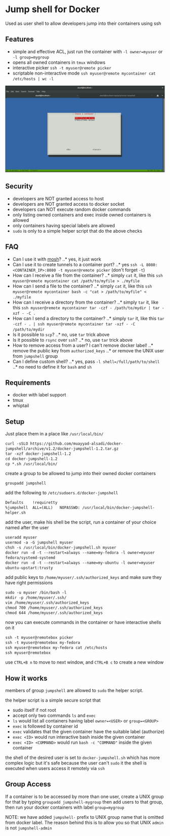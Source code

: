 # Jump shell for Docker

Used as user shell to allow developers jump into their containers using ssh

## Features

* simple and effective ACL, just run the container with `-l owner=myuser` or `-l group=mygroup`
* opens all owned containers in `tmux` windows
* interactive picker `ssh -t myuser@remote picker`
* scriptable non-interactive mode `ssh myuser@remote mycontainer cat /etc/hosts | wc -l`

![Container Picker](/picker.png)

## Security

* developers are NOT granted access to host
* developers are NOT granted access to docker socket
* developers can NOT execute random docker commands
* only listing owned containers and exec inside owned containers is allowed
* only containers having special labels are allowed
* `sudo` is only to a simple helper script that do the above checks

## FAQ

* Can I use it with [mosh](https://mosh.org/)?
..* yes, it just work
* Can I use it to create tunnels to a container port?
..* yes `ssh -L 8080:<CONTAINER_IP>:8080 -t myuser@remote picker` (don't forget `-t`)
* How can I receive a file from the container?
..* simply `cat` it, like this `ssh myuser@remote mycontainer cat /path/to/myfile > ./myfile`
* How can I send a file to the container?
..* simply `cat` it, like this `ssh myuser@remote mycontainer bash -c "cat > /path/to/myfile" < ./myfile`
* How can I receive a directory from the container?
..* simply `tar` it, like this `ssh myuser@remote mycontainer tar -czf - /path/to/mydir | tar -xzf - -C .`
* How can I send a directory to the container?
..* simply `tar` it, like this `tar -czf - . | ssh myuser@remote mycontainer tar -xzf - -C /path/to/mydir`
* Is it possible to `scp`?
..* no, use `tar` trick above
* Is it possible to `rsync` over `ssh`?
..* no, use `tar` trick above
* How to remove access from a user? I can't remove docker label!
..* remove the public key from `authorized_keys`
..* or remove the UNIX user from `jumpshell` group
* Can I define custom shell?
..* yes, pass `-l shell=/full/path/to/shell`
..* no need to define it for `bash` and `sh`

## Requirements

* docker with label support
* tmux
* whiptail

## Setup

Just place them in a place like `/usr/local/bin/`

```
curl -sSLO https://github.com/muayyad-alsadi/docker-jumpshell/archive/v1.2/docker-jumpshell-1.2.tar.gz
tar -xzf docker-jumpshell-1.2
cd docker-jumpshell-1.2
cp *.sh /usr/local/bin/
```

create a group to be allowed to jump into their owned docker containers

```
groupadd jumpshell
```

add the following to `/etc/sudoers.d/docker-jumpshell`

```
Defaults    !requiretty
%jumpshell	ALL=(ALL)	NOPASSWD: /usr/local/bin/docker-jumpshell-helper.sh
```

add the user, make his shell be the script, run a container of your choice named after the user

```
useradd myuser
usermod -a -G jumpshell myuser
chsh -s /usr/local/bin/docker-jumpshell.sh myuser
docker run -d -t --restart=always --name=my-fedora -l owner=myuser fedora/systemd-systemd
docker run -d -t --restart=always --name=my-ubuntu -l owner=myuser ubuntu-upstart:trusty
```

add public keys to `/home/myuser/.ssh/authorized_keys` and make sure they have right permissions

```
sudo -u myuser /bin/bash -l
mkdir -p /home/myuser/.ssh/
vim /home/myuser/.ssh/authorized_keys
chmod 700 /home/myuser/.ssh/authorized_keys
chmod 644 /home/myuser/.ssh/authorized_keys
```

now you can execute commands in the container or have interactive shells on it

```
ssh -t myuser@remotebox picker
ssh -t myuser@remotebox my-fedora
ssh myuser@remotebox my-fedora cat /etc/hosts
ssh myuser@remotebox
```

use `CTRL+B n` to move to next window, and `CTRL+B c` to create a new window

## How it works

members of group `jumpshell` are allowed to `sudo` the helper script.

the helper script is a simple secure script that

* sudo itself if not root
* accept only two commands `ls` and `exec` 
* `ls` would list all containers having label `owner=<USER>` or `group=<GROUP>`
* `exec` is followed by container id
* `exec` validates that the given container have the suitable label (authorize)
* `exec <ID>` would run interactive bash inside the given container
* `exec <ID> <COMMAND>` would run `bash -c "COMMAND"` inside the given container

the shell of the desired user is set to `docker-jumpshell.sh`
which has more complex logic but it's safe because the user can't `sudo` it
the shell is executed when users access it remotely via `ssh`

## Group Access

If a container is to be accessed by more than one user,
create a UNIX group for that by typing `groupadd jumpshell-mygroup`
then add users to that group, then run your docker containers with label `group=mygroup`

NOTE: we have added `jumpshell-` prefix to UNIX group name
that is omitted from docker label. The reason behind this 
is to allow you so that UNIX `admin` is not `jumpshell-admin`

